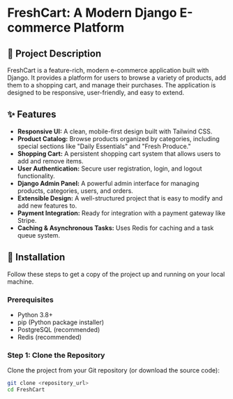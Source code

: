 # FreshCart: A Modern Django E-commerce Platform

## 🛒 Project Description

FreshCart is a feature-rich, modern e-commerce application built with Django. It provides a platform for users to browse a variety of products, add them to a shopping cart, and manage their purchases. The application is designed to be responsive, user-friendly, and easy to extend.

## ✨ Features

* **Responsive UI:** A clean, mobile-first design built with Tailwind CSS.
* **Product Catalog:** Browse products organized by categories, including special sections like "Daily Essentials" and "Fresh Produce."
* **Shopping Cart:** A persistent shopping cart system that allows users to add and remove items.
* **User Authentication:** Secure user registration, login, and logout functionality.
* **Django Admin Panel:** A powerful admin interface for managing products, categories, users, and orders.
* **Extensible Design:** A well-structured project that is easy to modify and add new features to.
* **Payment Integration:** Ready for integration with a payment gateway like Stripe.
* **Caching & Asynchronous Tasks:** Uses Redis for caching and a task queue system.

## 🚀 Installation

Follow these steps to get a copy of the project up and running on your local machine.

### Prerequisites

* Python 3.8+
* pip (Python package installer)
* PostgreSQL (recommended)
* Redis (recommended)

### Step 1: Clone the Repository

Clone the project from your Git repository (or download the source code):

```bash
git clone <repository_url>
cd FreshCart
